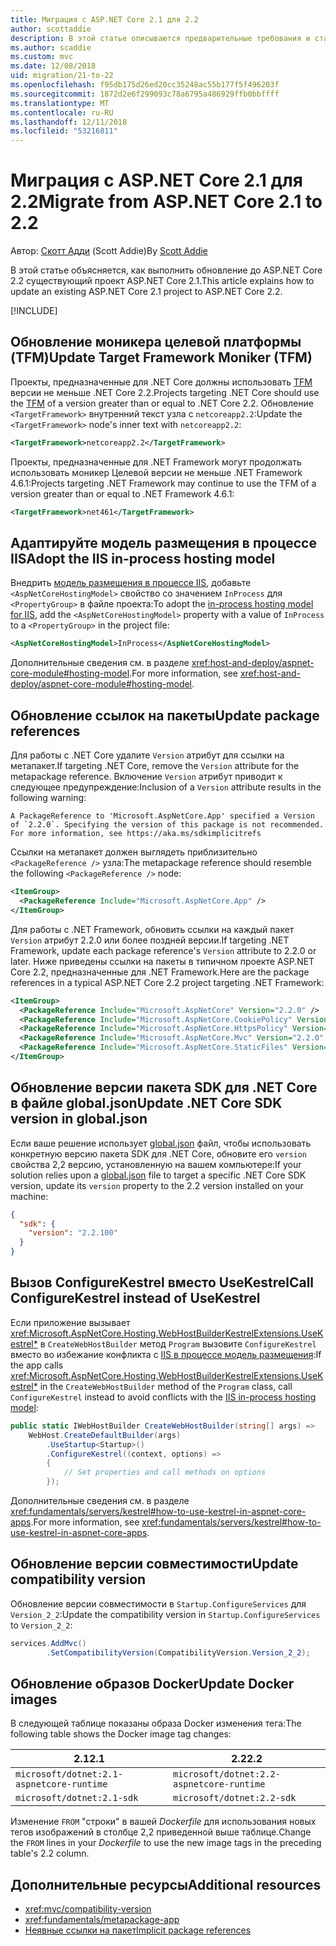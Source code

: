 ```yaml
---
title: Миграция с ASP.NET Core 2.1 для 2.2
author: scottaddie
description: В этой статье описываются предварительные требования и стандартные этапы миграции проекта ASP.NET Core 2.1 в ASP.NET Core 2.2.
ms.author: scaddie
ms.custom: mvc
ms.date: 12/08/2018
uid: migration/21-to-22
ms.openlocfilehash: f95db175d26ed20cc35248ac55b177f5f496203f
ms.sourcegitcommit: 1872d2e6f299093c78a6795a486929ffb0bbffff
ms.translationtype: MT
ms.contentlocale: ru-RU
ms.lasthandoff: 12/11/2018
ms.locfileid: "53216811"
---
```

# <a name="migrate-from-aspnet-core-21-to-22"></a><span data-ttu-id="dfd3e-103">Миграция с ASP.NET Core 2.1 для 2.2</span><span class="sxs-lookup"><span data-stu-id="dfd3e-103">Migrate from ASP.NET Core 2.1 to 2.2</span></span>

<span data-ttu-id="dfd3e-104">Автор: [Скотт Адди](https://github.com/scottaddie) (Scott Addie)</span><span class="sxs-lookup"><span data-stu-id="dfd3e-104">By [Scott Addie](https://github.com/scottaddie)</span></span>

<span data-ttu-id="dfd3e-105">В этой статье объясняется, как выполнить обновление до ASP.NET Core 2.2 существующий проект ASP.NET Core 2.1.</span><span class="sxs-lookup"><span data-stu-id="dfd3e-105">This article explains how to update an existing ASP.NET Core 2.1 project to ASP.NET Core 2.2.</span></span>

[!INCLUDE[](~/includes/net-core-prereqs-all-2.2.md)]

## <a name="update-target-framework-moniker-tfm"></a><span data-ttu-id="dfd3e-106">Обновление моникера целевой платформы (TFM)</span><span class="sxs-lookup"><span data-stu-id="dfd3e-106">Update Target Framework Moniker (TFM)</span></span>

<span data-ttu-id="dfd3e-107">Проекты, предназначенные для .NET Core должны использовать [TFM](/dotnet/standard/frameworks#referring-to-frameworks) версии не меньше .NET Core 2.2.</span><span class="sxs-lookup"><span data-stu-id="dfd3e-107">Projects targeting .NET Core should use the [TFM](/dotnet/standard/frameworks#referring-to-frameworks) of a version greater than or equal to .NET Core 2.2.</span></span> <span data-ttu-id="dfd3e-108">Обновление `<TargetFramework>` внутренний текст узла с `netcoreapp2.2`:</span><span class="sxs-lookup"><span data-stu-id="dfd3e-108">Update the `<TargetFramework>` node's inner text with `netcoreapp2.2`:</span></span>

```xml
<TargetFramework>netcoreapp2.2</TargetFramework>
```

<span data-ttu-id="dfd3e-109">Проекты, предназначенные для .NET Framework могут продолжать использовать моникер Целевой версии не меньше .NET Framework 4.6.1:</span><span class="sxs-lookup"><span data-stu-id="dfd3e-109">Projects targeting .NET Framework may continue to use the TFM of a version greater than or equal to .NET Framework 4.6.1:</span></span>

```xml
<TargetFramework>net461</TargetFramework>
```

## <a name="adopt-the-iis-in-process-hosting-model"></a><span data-ttu-id="dfd3e-110">Адаптируйте модель размещения в процессе IIS</span><span class="sxs-lookup"><span data-stu-id="dfd3e-110">Adopt the IIS in-process hosting model</span></span>

<span data-ttu-id="dfd3e-111">Внедрить [модель размещения в процессе IIS](xref:fundamentals/servers/aspnet-core-module#in-process-hosting-model), добавьте `<AspNetCoreHostingModel>` свойство со значением `InProcess` для `<PropertyGroup>` в файле проекта:</span><span class="sxs-lookup"><span data-stu-id="dfd3e-111">To adopt the [in-process hosting model for IIS](xref:fundamentals/servers/aspnet-core-module#in-process-hosting-model), add the `<AspNetCoreHostingModel>` property with a value of `InProcess` to a `<PropertyGroup>` in the project file:</span></span>

```xml
<AspNetCoreHostingModel>InProcess</AspNetCoreHostingModel>
```

<span data-ttu-id="dfd3e-112">Дополнительные сведения см. в разделе <xref:host-and-deploy/aspnet-core-module#hosting-model>.</span><span class="sxs-lookup"><span data-stu-id="dfd3e-112">For more information, see <xref:host-and-deploy/aspnet-core-module#hosting-model>.</span></span>

## <a name="update-package-references"></a><span data-ttu-id="dfd3e-113">Обновление ссылок на пакеты</span><span class="sxs-lookup"><span data-stu-id="dfd3e-113">Update package references</span></span>

<span data-ttu-id="dfd3e-114">Для работы с .NET Core удалите `Version` атрибут для ссылки на метапакет.</span><span class="sxs-lookup"><span data-stu-id="dfd3e-114">If targeting .NET Core, remove the `Version` attribute for the metapackage reference.</span></span> <span data-ttu-id="dfd3e-115">Включение `Version` атрибут приводит к следующее предупреждение:</span><span class="sxs-lookup"><span data-stu-id="dfd3e-115">Inclusion of a `Version` attribute results in the following warning:</span></span>

```console
A PackageReference to 'Microsoft.AspNetCore.App' specified a Version of `2.2.0`. Specifying the version of this package is not recommended. For more information, see https://aka.ms/sdkimplicitrefs
```

<span data-ttu-id="dfd3e-116">Ссылки на метапакет должен выглядеть приблизительно `<PackageReference />` узла:</span><span class="sxs-lookup"><span data-stu-id="dfd3e-116">The metapackage reference should resemble the following `<PackageReference />` node:</span></span>

```xml
<ItemGroup>
  <PackageReference Include="Microsoft.AspNetCore.App" />
</ItemGroup>
```

<span data-ttu-id="dfd3e-117">Для работы с .NET Framework, обновить ссылки на каждый пакет `Version` атрибут 2.2.0 или более поздней версии.</span><span class="sxs-lookup"><span data-stu-id="dfd3e-117">If targeting .NET Framework, update each package reference's `Version` attribute to 2.2.0 or later.</span></span> <span data-ttu-id="dfd3e-118">Ниже приведены ссылки на пакеты в типичном проекте ASP.NET Core 2.2, предназначенные для .NET Framework.</span><span class="sxs-lookup"><span data-stu-id="dfd3e-118">Here are the package references in a typical ASP.NET Core 2.2 project targeting .NET Framework:</span></span>

```xml
<ItemGroup>
  <PackageReference Include="Microsoft.AspNetCore" Version="2.2.0" />
  <PackageReference Include="Microsoft.AspNetCore.CookiePolicy" Version="2.2.0" />
  <PackageReference Include="Microsoft.AspNetCore.HttpsPolicy" Version="2.2.0" />
  <PackageReference Include="Microsoft.AspNetCore.Mvc" Version="2.2.0" />
  <PackageReference Include="Microsoft.AspNetCore.StaticFiles" Version="2.2.0" />
</ItemGroup>
```

## <a name="update-net-core-sdk-version-in-globaljson"></a><span data-ttu-id="dfd3e-119">Обновление версии пакета SDK для .NET Core в файле global.json</span><span class="sxs-lookup"><span data-stu-id="dfd3e-119">Update .NET Core SDK version in global.json</span></span>

<span data-ttu-id="dfd3e-120">Если ваше решение использует [global.json](/dotnet/core/tools/global-json) файл, чтобы использовать конкретную версию пакета SDK для .NET Core, обновите его `version` свойства 2,2 версию, установленную на вашем компьютере:</span><span class="sxs-lookup"><span data-stu-id="dfd3e-120">If your solution relies upon a [global.json](/dotnet/core/tools/global-json) file to target a specific .NET Core SDK version, update its `version` property to the 2.2 version installed on your machine:</span></span>

```json
{
  "sdk": {
    "version": "2.2.100"
  }
}
```

## <a name="call-configurekestrel-instead-of-usekestrel"></a><span data-ttu-id="dfd3e-121">Вызов ConfigureKestrel вместо UseKestrel</span><span class="sxs-lookup"><span data-stu-id="dfd3e-121">Call ConfigureKestrel instead of UseKestrel</span></span>

<span data-ttu-id="dfd3e-122">Если приложение вызывает <xref:Microsoft.AspNetCore.Hosting.WebHostBuilderKestrelExtensions.UseKestrel*> в `CreateWebHostBuilder` метод `Program` вызовите `ConfigureKestrel` вместо во избежание конфликта с [IIS в процессе модель размещения](xref:fundamentals/servers/aspnet-core-module#in-process-hosting-model):</span><span class="sxs-lookup"><span data-stu-id="dfd3e-122">If the app calls <xref:Microsoft.AspNetCore.Hosting.WebHostBuilderKestrelExtensions.UseKestrel*> in the `CreateWebHostBuilder` method of the `Program` class, call `ConfigureKestrel` instead to avoid conflicts with the [IIS in-process hosting model](xref:fundamentals/servers/aspnet-core-module#in-process-hosting-model):</span></span>

```csharp
public static IWebHostBuilder CreateWebHostBuilder(string[] args) =>
    WebHost.CreateDefaultBuilder(args)
        .UseStartup<Startup>()
        .ConfigureKestrel((context, options) =>
        {
            // Set properties and call methods on options
        });
```

<span data-ttu-id="dfd3e-123">Дополнительные сведения см. в разделе <xref:fundamentals/servers/kestrel#how-to-use-kestrel-in-aspnet-core-apps>.</span><span class="sxs-lookup"><span data-stu-id="dfd3e-123">For more information, see <xref:fundamentals/servers/kestrel#how-to-use-kestrel-in-aspnet-core-apps>.</span></span>

## <a name="update-compatibility-version"></a><span data-ttu-id="dfd3e-124">Обновление версии совместимости</span><span class="sxs-lookup"><span data-stu-id="dfd3e-124">Update compatibility version</span></span>

<span data-ttu-id="dfd3e-125">Обновление версии совместимости в `Startup.ConfigureServices` для `Version_2_2`:</span><span class="sxs-lookup"><span data-stu-id="dfd3e-125">Update the compatibility version in `Startup.ConfigureServices` to `Version_2_2`:</span></span>

```csharp
services.AddMvc()
        .SetCompatibilityVersion(CompatibilityVersion.Version_2_2);
```

## <a name="update-docker-images"></a><span data-ttu-id="dfd3e-126">Обновление образов Docker</span><span class="sxs-lookup"><span data-stu-id="dfd3e-126">Update Docker images</span></span>

<span data-ttu-id="dfd3e-127">В следующей таблице показаны образа Docker изменения тега:</span><span class="sxs-lookup"><span data-stu-id="dfd3e-127">The following table shows the Docker image tag changes:</span></span>

| <span data-ttu-id="dfd3e-128">2.1</span><span class="sxs-lookup"><span data-stu-id="dfd3e-128">2.1</span></span>                                       | <span data-ttu-id="dfd3e-129">2.2</span><span class="sxs-lookup"><span data-stu-id="dfd3e-129">2.2</span></span>                                       |
| ----------------------------------------- | ----------------------------------------- |
| `microsoft/dotnet:2.1-aspnetcore-runtime` | `microsoft/dotnet:2.2-aspnetcore-runtime` |
| `microsoft/dotnet:2.1-sdk`                | `microsoft/dotnet:2.2-sdk`                |

<span data-ttu-id="dfd3e-130">Изменение `FROM` "строки" в вашей *Dockerfile* для использования новых тегов изображений в столбце 2,2 приведенной выше таблице.</span><span class="sxs-lookup"><span data-stu-id="dfd3e-130">Change the `FROM` lines in your *Dockerfile* to use the new image tags in the preceding table's 2.2 column.</span></span>

## <a name="additional-resources"></a><span data-ttu-id="dfd3e-131">Дополнительные ресурсы</span><span class="sxs-lookup"><span data-stu-id="dfd3e-131">Additional resources</span></span>

* <xref:mvc/compatibility-version>
* <xref:fundamentals/metapackage-app>
* [<span data-ttu-id="dfd3e-132">Неявные ссылки на пакет</span><span class="sxs-lookup"><span data-stu-id="dfd3e-132">Implicit package references</span></span>](/dotnet/core/tools/csproj#implicit-package-references)

